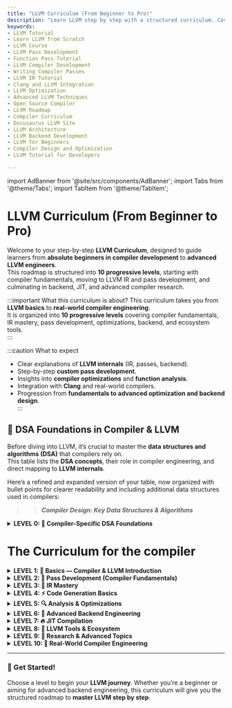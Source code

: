 ```yaml
---
title: "LLVM Curriculum (From Beginner to Pro)"
description: "Learn LLVM step by step with a structured curriculum. Covers basics, intermediate pass development, advanced backend design, and real-world compiler engineering."
keywords:
- LLVM Tutorial
- Learn LLVM from Scratch
- LLVM Course
- LLVM Pass Development
- Function Pass Tutorial
- LLVM Compiler Development
- Writing Compiler Passes
- LLVM IR Tutorial
- Clang and LLVM Integration
- LLVM Optimization
- Advanced LLVM Techniques
- Open Source Compiler
- LLVM Roadmap
- Compiler Curriculum
- Docusaurus LLVM Site
- LLVM Architecture
- LLVM Backend Development
- LLVM for Beginners
- Compiler Design and Optimization
- LLVM Tutorial for Developers

---
```

import AdBanner from '@site/src/components/AdBanner';
import Tabs from '@theme/Tabs';
import TabItem from '@theme/TabItem';

<div>
    <AdBanner />
</div>


# LLVM Curriculum (From Beginner to Pro)

Welcome to your step-by-step **LLVM Curriculum**, designed to guide learners from **absolute beginners in compiler development** to **advanced LLVM engineers**.  
This roadmap is structured into **10 progressive levels**, starting with compiler fundamentals, moving to LLVM IR and pass development, and culminating in backend, JIT, and advanced compiler research.

:::important What this curriculum is about?
This curriculum takes you from **LLVM basics** to **real-world compiler engineering**.  
It is organized into **10 progressive levels** covering compiler fundamentals, IR mastery, pass development, optimizations, backend, and ecosystem tools.  
:::

:::caution What to expect
- Clear explanations of **LLVM internals** (IR, passes, backend).  
- Step-by-step **custom pass development**.  
- Insights into **compiler optimizations** and **function analysis**.  
- Integration with **Clang** and real-world compilers.  
- Progression from **fundamentals to advanced optimization and backend design**.  
:::


## 🧰 DSA Foundations in Compiler & LLVM

Before diving into LLVM, it’s crucial to master the **data structures and algorithms (DSA)** that compilers rely on.  
This table lists the **DSA concepts**, their role in compiler engineering, and direct mapping to **LLVM internals**.

Here’s a refined and expanded version of your table, now organized with bullet points for clearer readability and including additional data structures used in compilers:  



>> ***Compiler Design: Key Data Structures & Algorithms***

<details>
<summary><strong>LEVEL 0: 📘 Compiler-Specific DSA Foundations</strong></summary>

| Phase             | Core DSA / Algorithms                   | Application in Compiler          | Status      |
| ----------------- | --------------------------------------- | -------------------------------- | ----------- |
| Lexical Analysis  | Finite Automata (NFA/DFA)               | Token recognition                | Coming Soon |
| Lexical Analysis  | Hash Tables                             | Identifier management            | Coming Soon |
| Lexical Analysis  | Tries                                   | Keyword lookup                   | Coming Soon |
| Lexical Analysis  | String Matching (KMP, Rabin-Karp, BM)   | Lexeme recognition               | Coming Soon |
| Syntax Analysis   | Parse Trees                             | Grammar derivation               | Coming Soon |
| Syntax Analysis   | Abstract Syntax Trees (AST)             | Program structure representation | Coming Soon |
| Syntax Analysis   | Stacks (LL, LR Parsing)                 | Recursive & shift-reduce parsing | Coming Soon |
| Syntax Analysis   | Control Flow Graphs (CFG)               | Flow of program execution        | Coming Soon |
| Semantic Analysis | Symbol Table (Hash Map / Tree)          | Scope & type checking            | Coming Soon |
| Semantic Analysis | Attribute Grammars                      | Propagation of semantic info     | Coming Soon |
| Semantic Analysis | Union-Find (Disjoint Sets)              | Type equivalence, alias analysis | Coming Soon |
| Intermediate Code | Directed Acyclic Graphs (DAG)           | Common subexpression elimination | Coming Soon |
| Intermediate Code | Static Single Assignment (SSA)          | IR simplification                | Coming Soon |
| Intermediate Code | Three-Address Code (TAC)                | IR generation                    | Coming Soon |
| Optimization      | Data Flow Graphs                        | Liveness & reaching defs         | Coming Soon |
| Optimization      | Dominator Trees                         | Loop optimization                | Coming Soon |
| Optimization      | Worklist Algorithms                     | Iterative dataflow solving       | Coming Soon |
| Optimization      | Dynamic Programming                     | Instruction scheduling, tiling   | Coming Soon |
| Optimization      | Graph Coloring                          | Register allocation              | Coming Soon |
| Code Generation   | Expression Trees                        | Instruction selection            | Coming Soon |
| Code Generation   | Interference Graphs                     | Register assignment              | Coming Soon |
| Code Generation   | Scheduling Algorithms (List Scheduling) | Instruction scheduling           | Coming Soon |
| Code Generation   | Priority Queues / Heaps                 | Peephole & instruction ordering  | Coming Soon |
 

</details>

<h1 class="curriculum-title">The Curriculum for the compiler</h1>

<div id="llvm-toc-page">

<details>
<summary>
  <strong>
    <span class="level-prefix">LEVEL 1:</span> 🌈 Basics — Compiler & LLVM Introduction
  </strong>
</summary>

| #  | Title                                              | Link                                |
| -- | :------------------------------------------------- | :---------------------------------- |
| 1  | What is a Compiler? Phases of Compilation          | Coming Soon                         |
| 2  | LLVM Overview: Architecture and Design             | [Introduction](./llvm_basic/index.md) |
| 3  | Compiler Toolchain: Frontend, Optimizer, Backend   | Coming Soon                         |
| 4  | First Hands-on with Clang & LLVM IR                | Coming Soon                         |
| 5  | Using `opt` and `llc`                              | Coming Soon                         |

</details>


<details>
<summary>
  <strong>
    <span class="level-prefix">LEVEL 2:</span> 🔧 Pass Development (Compiler Fundamentals)
  </strong>
</summary>

| #  | Title                                                | Link                                                                |
| -- | :--------------------------------------------------- | :------------------------------------------------------------------ |
| 1  | What are LLVM Passes?                                | [Intro to Passes](./Intermediate/What_Is_LLVM_Passes.md)            |
| 2  | Writing a Function Pass                              | Coming Soon                                                         |
| 3  | Writing a Module Pass                                | Coming Soon                                                         |
| 4  | Analyzing Functions and Instructions                 | Coming Soon                                                         |
| 5  | Implementing Basic Optimizations (Dead Code, Folding)| Coming Soon                                                         |
| 6  | Running and Debugging Your Custom Pass               | Coming Soon                                                         |
| 7  | Pass Pipelines and Optimization Levels (`-O1`, `-O2`)| Coming Soon                                                         |

</details>


<details>
<summary>
  <strong>
    <span class="level-prefix">LEVEL 3:</span> 🧩 IR Mastery
  </strong>
</summary>

| #  | Title                                    | Link |
| -- | :--------------------------------------- | :--- |
| 1  | Deep Dive into LLVM IR                   | Coming Soon |
| 2  | Understanding SSA Form                   | Coming Soon |
| 3  | Control Flow Graphs and Dominators       | Coming Soon |
| 4  | Peephole Optimizations in IR             | Coming Soon |
| 5  | Loop Transformations at IR Level         | Coming Soon |

</details>


<details>
<summary>
  <strong>
    <span class="level-prefix">LEVEL 4:</span> ⚡ Code Generation Basics
  </strong>
</summary>

| #  | Title                                    | Link |
| -- | :--------------------------------------- | :--- |
| 1  | Instruction Selection                    | Coming Soon |
| 2  | Register Allocation                      | Coming Soon |
| 3  | Calling Conventions & ABI in LLVM        | Coming Soon |
| 4  | Machine IR (MIR) Basics                  | Coming Soon |
| 5  | Emitting Assembly with `llc`             | Coming Soon |

</details>


<details>
<summary>
  <strong>
    <span class="level-prefix">LEVEL 5:</span> 🔍 Analysis & Optimizations
  </strong>
</summary>

| #  | Title                                    | Link |
| -- | :--------------------------------------- | :--- |
| 1  | Data Flow Analysis in LLVM               | Coming Soon |
| 2  | Dominator Trees and Liveness Analysis    | Coming Soon |
| 3  | Constant Propagation & Folding           | Coming Soon |
| 4  | Loop Unrolling & Invariant Hoisting      | Coming Soon |
| 5  | Function Inlining                        | Coming Soon |

</details>


<details>
<summary>
  <strong>
    <span class="level-prefix">LEVEL 6:</span> 🚀 Advanced Backend Engineering
  </strong>
</summary>

| #  | Title                                    | Link |
| -- | :--------------------------------------- | :--- |
| 1  | LLVM Backend Overview: Target Descriptions | Coming Soon |
| 2  | TableGen and Instruction Patterns        | Coming Soon |
| 3  | Instruction Selection (ISel) Advanced    | Coming Soon |
| 4  | Advanced Register Allocation             | Coming Soon |
| 5  | Lowering High-Level Constructs to Machine Code | Coming Soon |

</details>


<details>
<summary>
  <strong>
    <span class="level-prefix">LEVEL 7:</span> 🔥 JIT Compilation
  </strong>
</summary>

| #  | Title                                    | Link |
| -- | :--------------------------------------- | :--- |
| 1  | Introduction to MCJIT and ORC JIT        | Coming Soon |
| 2  | Writing a Simple JIT with LLVM           | Coming Soon |
| 3  | Lazy Compilation & On-Demand Compilation | Coming Soon |
| 4  | JIT Optimizations                        | Coming Soon |
| 5  | JIT for Dynamic Languages                | Coming Soon |

</details>


<details>
<summary>
  <strong>
    <span class="level-prefix">LEVEL 8:</span> 📖 LLVM Tools & Ecosystem
  </strong>
</summary>

| #  | Title                                    | Link |
| -- | :--------------------------------------- | :--- |
| 1  | Clang: Frontend for LLVM                 | Coming Soon |
| 2  | LLD: The LLVM Linker                     | Coming Soon |
| 3  | Polly: Loop Optimizer for LLVM           | Coming Soon |
| 4  | MLIR: Multi-Level IR for Modern Compilers| Coming Soon |
| 5  | Integrating LLVM into Other Projects     | Coming Soon |

</details>


<details>
<summary>
  <strong>
    <span class="level-prefix">LEVEL 9:</span> 🧠 Research & Advanced Topics
  </strong>
</summary>

| #  | Title                                    | Link |
| -- | :--------------------------------------- | :--- |
| 1  | Parallelism and Vectorization in LLVM    | Coming Soon |
| 2  | Profile-Guided Optimizations (PGO)       | Coming Soon |
| 3  | Hardware-Specific Optimizations (CPU/GPU)| Coming Soon |
| 4  | Security & Sanitizers in LLVM            | Coming Soon |
| 5  | Compiler Research Areas with LLVM        | Coming Soon |

</details>


<details>
<summary>
  <strong>
    <span class="level-prefix">LEVEL 10:</span> 🌟 Real-World Compiler Engineering
  </strong>
</summary>

| #  | Title                                    | Link |
| -- | :--------------------------------------- | :--- |
| 1  | Building a Custom Language with LLVM     | Coming Soon |
| 2  | Industry Case Studies (Swift, Rust, Julia)| Coming Soon |
| 3  | Contributing to LLVM Open Source         | Coming Soon |
| 4  | Debugging Large Compiler Projects        | Coming Soon |
| 5  | LLVM in AI & GPU Compiler Frameworks     | Coming Soon |

</details>

</div>

---

<div>
    <AdBanner />
</div>

### 🚀 Get Started!  
Choose a level to begin your **LLVM journey**. Whether you’re a beginner or aiming for advanced backend engineering, this curriculum will give you the structured roadmap to **master LLVM step by step**.
